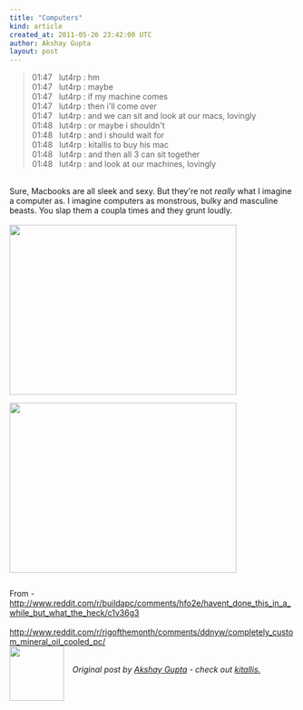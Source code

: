 ```yaml
---
title: "Computers"
kind: article
created_at: 2011-05-26 23:42:00 UTC
author: Akshay Gupta
layout: post
---
```

<div dir="ltr" style="text-align: left;" trbidi="on"><blockquote>01:47&nbsp;&nbsp; lut4rp : hm<br />01:47&nbsp;&nbsp; lut4rp : maybe<br />01:47&nbsp;&nbsp; lut4rp : if my machine comes<br />01:47&nbsp;&nbsp; lut4rp : then i'll come over<br />01:47&nbsp;&nbsp; lut4rp : and we can sit and look at our macs, lovingly<br />01:48&nbsp;&nbsp; lut4rp : or maybe i shouldn't<br />01:48&nbsp;&nbsp; lut4rp : and i should wait for<br />01:48&nbsp;&nbsp; lut4rp : kitallis to buy his mac<br />01:48&nbsp;&nbsp; lut4rp : and then all 3 can sit together<br />01:48&nbsp;&nbsp; lut4rp : and look at our machines, lovingly</blockquote><br />Sure, Macbooks are all sleek and sexy. But they're not <i>really</i> what I imagine a computer as. I imagine computers as monstrous, bulky and masculine beasts. You slap them a coupla times and they grunt loudly.<br /><br /><div class="separator" style="clear: both; text-align: center;"><a href="http://4.bp.blogspot.com/_-oVWEhXLJ34/TdTwaLv5aTI/AAAAAAAAAUE/ZzoQkdEzeXA/s720/IMG_20110516_214032.jpg" imageanchor="1" style="clear: left; float: left; margin-bottom: 1em; margin-right: 1em;"><img border="0" height="300" src="http://4.bp.blogspot.com/_-oVWEhXLJ34/TdTwaLv5aTI/AAAAAAAAAUE/ZzoQkdEzeXA/s400/IMG_20110516_214032.jpg" width="400" /></a></div><br /><br /><br /><br /><br /><br /><br /><br /><br /><br /><br /><br /><br /><br /><br /><br /><br /><div class="separator" style="clear: both; text-align: center;"><a href="http://2.bp.blogspot.com/-7jKXMuwruMQ/Td7qvFvE7XI/AAAAAAAAAG4/9r8zbPEGj80/s1600/qEWU5.jpg" imageanchor="1" style="clear: left; float: left; margin-bottom: 1em; margin-right: 1em;"><img border="0" height="300" src="http://2.bp.blogspot.com/-7jKXMuwruMQ/Td7qvFvE7XI/AAAAAAAAAG4/9r8zbPEGj80/s400/qEWU5.jpg" width="400" /></a><a href="http://2.bp.blogspot.com/-7jKXMuwruMQ/Td7qvFvE7XI/AAAAAAAAAG4/9r8zbPEGj80/s1600/qEWU5.jpg" imageanchor="1" style="clear: left; float: left; margin-bottom: 1em; margin-right: 1em;"> </a></div><div class="separator" style="clear: both; text-align: center;"></div>From -<br /><a href="http://www.reddit.com/r/buildapc/comments/hfo2e/havent_done_this_in_a_while_but_what_the_heck/c1v36g3">http://www.reddit.com/r/buildapc/comments/hfo2e/havent_done_this_in_a_while_but_what_the_heck/c1v36g3</a><br /><br /><a href="http://www.reddit.com/r/rigofthemonth/comments/ddnyw/completely_custom_mineral_oil_cooled_pc/">http://www.reddit.com/r/rigofthemonth/comments/ddnyw/completely_custom_mineral_oil_cooled_pc/</a></div><div class="author">
  <img src="http://nilenso.com/people/akshay-200.png" style="width: 96px; height: 96;">
  <span style="position: absolute; padding: 32px 15px;">
    <i>Original post by <a href="http://twitter.com/kitallis">Akshay Gupta</a> - check out <a href="http://blog.kitallis.in/">kitallis.</a></i>
  </span>
</div>
